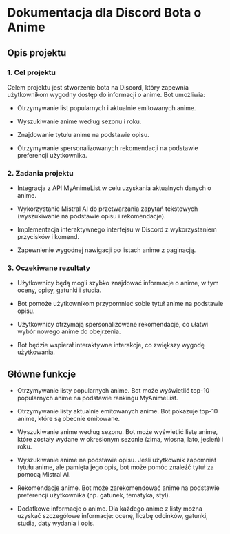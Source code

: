 # Dokumentacja dla Discord Bota o Anime
## Opis projektu
### 1. Cel projektu
Celem projektu jest stworzenie bota na Discord, który zapewnia użytkownikom wygodny dostęp do informacji o anime. Bot umożliwia:

- Otrzymywanie list popularnych i aktualnie emitowanych anime.

- Wyszukiwanie anime według sezonu i roku.

- Znajdowanie tytułu anime na podstawie opisu.

- Otrzymywanie spersonalizowanych rekomendacji na podstawie preferencji użytkownika.

### 2. Zadania projektu
- Integracja z API MyAnimeList w celu uzyskania aktualnych danych o anime.

- Wykorzystanie Mistral AI do przetwarzania zapytań tekstowych (wyszukiwanie na podstawie opisu i rekomendacje).

- Implementacja interaktywnego interfejsu w Discord z wykorzystaniem przycisków i komend.

- Zapewnienie wygodnej nawigacji po listach anime z paginacją.

### 3. Oczekiwane rezultaty
- Użytkownicy będą mogli szybko znajdować informacje o anime, w tym oceny, opisy, gatunki i studia.

- Bot pomoże użytkownikom przypomnieć sobie tytuł anime na podstawie opisu.

- Użytkownicy otrzymają spersonalizowane rekomendacje, co ułatwi wybór nowego anime do obejrzenia.

- Bot będzie wspierał interaktywne interakcje, co zwiększy wygodę użytkowania.

## Główne funkcje
- Otrzymywanie listy popularnych anime.
Bot może wyświetlić top-10 popularnych anime na podstawie rankingu MyAnimeList.

- Otrzymywanie listy aktualnie emitowanych anime.
Bot pokazuje top-10 anime, które są obecnie emitowane.

- Wyszukiwanie anime według sezonu.
Bot może wyświetlić listę anime, które zostały wydane w określonym sezonie (zima, wiosna, lato, jesień) i roku.

- Wyszukiwanie anime na podstawie opisu.
Jeśli użytkownik zapomniał tytułu anime, ale pamięta jego opis, bot może pomóc znaleźć tytuł za pomocą Mistral AI.

- Rekomendacje anime.
Bot może zarekomendować anime na podstawie preferencji użytkownika (np. gatunek, tematyka, styl).

- Dodatkowe informacje o anime.
Dla każdego anime z listy można uzyskać szczegółowe informacje: ocenę, liczbę odcinków, gatunki, studia, daty wydania i opis.
